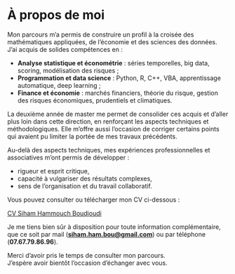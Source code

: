 # À propos de moi

Mon parcours m’a permis de construire un profil à la croisée des mathématiques appliquées, de l’économie et des sciences des données.  
J’ai acquis de solides compétences en :  
- **Analyse statistique et économétrie** : séries temporelles, big data, scoring, modélisation des risques ;  
- **Programmation et data science** : Python, R, C++, VBA, apprentissage automatique, deep learning ;  
- **Finance et économie** : marchés financiers, théorie du risque, gestion des risques économiques, prudentiels et climatiques.  

La deuxième année de master me permet de consolider ces acquis et d’aller plus loin dans cette direction, en renforçant les aspects techniques et méthodologiques. Elle m’offre aussi l’occasion de corriger certains points qui avaient pu limiter la portée de mes travaux précédents.  

Au-delà des aspects techniques, mes expériences professionnelles et associatives m’ont permis de développer :  
- rigueur et esprit critique,  
- capacité à vulgariser des résultats complexes,  
- sens de l’organisation et du travail collaboratif.

Vous pouvez consulter ou télécharger mon CV ci-dessous : 

[CV Siham Hammouch Boudjoudi](CV_fr.pdf) 

Je me tiens bien sûr à disposition pour toute information complémentaire, que ce soit par mail (**siham.ham.bou@gmail.com**) ou par téléphone (**07.67.79.86.96**).  

Merci d’avoir pris le temps de consulter mon parcours.  
J’espère avoir bientôt l’occasion d’échanger avec vous.
